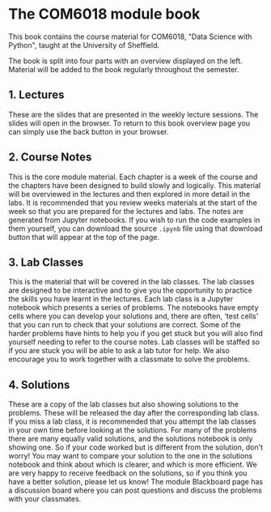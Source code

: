 # The COM6018 module book

This book contains the course material for COM6018, "Data Science with Python", taught at the University of Sheffield.

The book is split into four parts with an overview displayed on the left. Material will be added to the book regularly throughout the semester.

## 1. Lectures

These are the slides that are presented in the weekly lecture sessions. The slides will open in the browser.  To return to this book overview page you can simply use the back button in your browser.

## 2. Course Notes

This is the core module material. Each chapter is a week of the course and the chapters have been designed to build slowly and logically. This material will be overviewed in the lectures and then explored in more detail in the labs. It is recommended that you review weeks materials at the start of the week so that you are prepared for the lectures and labs. The notes are generated from Jupyter notebooks. If you wish to run the code examples in them yourself, you can download the source `.ipynb` file using that download button that will appear at the top of the page.

## 3. Lab Classes

This is the material that will be covered in the lab classes. The lab classes are designed to be interactive and to give you the opportunity to practice the skills you have learnt in the lectures. Each lab class is a Jupyter notebook which presents a series of problems. The notebooks have empty cells where you can develop your solutions and, there are often, 'test cells' that you can run to check that your solutions are correct. Some of the harder problems have hints to help you if you get stuck but you will also find yourself needing to refer to the course notes. Lab classes will be staffed so if you are stuck you will be able to ask a lab tutor for help. We also encourage you to work together with a classmate to solve the problems.

## 4. Solutions

These are a copy of the lab classes but also showing solutions to the problems. These will be released the day after the corresponding lab class. If you miss a lab class, it is recommended that you attempt the lab classes in your own time before looking at the solutions. For many of the problems there are many equally valid solutions, and the solutions notebook is only showing one. So if your code worked but is different from the solution, don't worry! You may want to compare your solution to the one in the solutions notebook and think about which is clearer, and which is more efficient. We are very happy to receive feedback on the solutions, so if you think you have a better solution, please let us know! The module Blackboard page has a discussion board where you can post questions and discuss the problems with your classmates.
